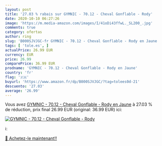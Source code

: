 ```yaml
---
layout: post
title: '27.03 % rabais sur GYMNIC - 70.12 - Cheval Gonflable - Rody'
date: 2020-10-10 06:27:26
image: 'https://m.media-amazon.com/images/I/41oDi43ffwL._SL200_.jpg'
comments: true
category: ofertas
author: ring
slug: 'B000SJVJGC-fr GYMNIC - 70.12 - Cheval Gonflable - Rody en Jaune'
tags: [ 'tole.es', ]
actualPrice: 26.99 EUR
currency: EUR
price: 26.99
comparePrice: 36.99 EUR
prodname: 'GYMNIC - 70.12 - Cheval Gonflable - Rody en Jaune'
country: 'fr'
flag: '🇫🇷'
buyurl: 'https://www.amazon.fr/dp/B000SJVJGC/?tag=tolees0d-21'
descuento: '27.03'
average: '26.99'
---
```


Vous avez [GYMNIC - 70.12 - Cheval Gonflable - Rody en Jaune](https://www.amazon.fr/dp/B000SJVJGC/?tag=tolees0d-21)  à  27.03 % de réduction, prix final  26.99 EUR (original: 36.99 EUR) ici:

[![GYMNIC - 70.12 - Cheval Gonflable - Rody](https://m.media-amazon.com/images/I/41oDi43ffwL._SL200_.jpg)](https://www.amazon.fr/dp/B000SJVJGC/?tag=tolees0d-21)

ℹ️:


[🛒 Achetez-le maintenant!!](https://www.amazon.fr/dp/B000SJVJGC/?tag=tolees0d-21)
